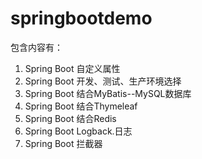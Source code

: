 # springbootdemo
包含内容有：
1. Spring Boot 自定义属性
1. Spring Boot 开发、测试、生产环境选择
1. Spring Boot 结合MyBatis--MySQL数据库
1. Spring Boot 结合Thymeleaf
1. Spring Boot 结合Redis
1. Spring Boot Logback.日志
1. Spring Boot 拦截器

